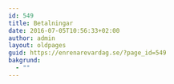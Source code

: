 ```yaml
---
id: 549
title: Betalningar
date: 2016-07-05T10:56:33+02:00
author: admin
layout: oldpages
guid: https://enrenarevardag.se/?page_id=549
bakgrund:
  - ""
---
```

